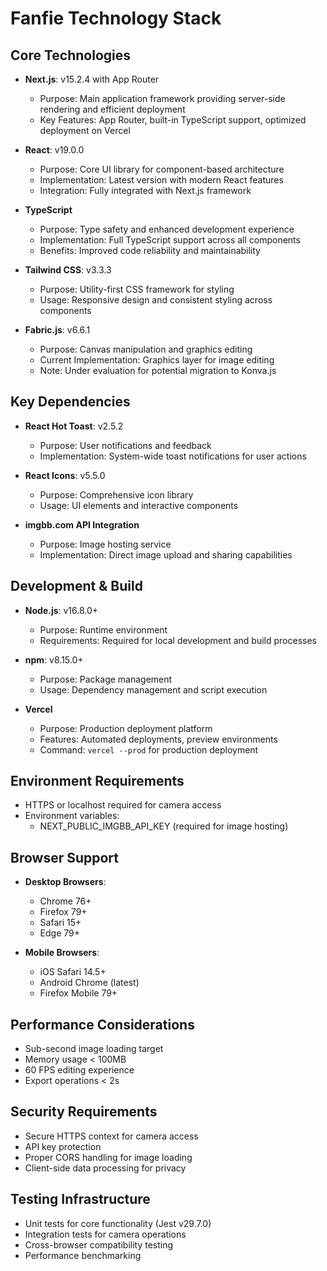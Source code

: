# Fanfie Technology Stack

## Core Technologies
- **Next.js**: v15.2.4 with App Router
  - Purpose: Main application framework providing server-side rendering and efficient deployment
  - Key Features: App Router, built-in TypeScript support, optimized deployment on Vercel

- **React**: v19.0.0
  - Purpose: Core UI library for component-based architecture
  - Implementation: Latest version with modern React features
  - Integration: Fully integrated with Next.js framework

- **TypeScript**
  - Purpose: Type safety and enhanced development experience
  - Implementation: Full TypeScript support across all components
  - Benefits: Improved code reliability and maintainability

- **Tailwind CSS**: v3.3.3
  - Purpose: Utility-first CSS framework for styling
  - Usage: Responsive design and consistent styling across components

- **Fabric.js**: v6.6.1
  - Purpose: Canvas manipulation and graphics editing
  - Current Implementation: Graphics layer for image editing
  - Note: Under evaluation for potential migration to Konva.js

## Key Dependencies
- **React Hot Toast**: v2.5.2
  - Purpose: User notifications and feedback
  - Implementation: System-wide toast notifications for user actions

- **React Icons**: v5.5.0
  - Purpose: Comprehensive icon library
  - Usage: UI elements and interactive components

- **imgbb.com API Integration**
  - Purpose: Image hosting service
  - Implementation: Direct image upload and sharing capabilities

## Development & Build
- **Node.js**: v16.8.0+
  - Purpose: Runtime environment
  - Requirements: Required for local development and build processes

- **npm**: v8.15.0+
  - Purpose: Package management
  - Usage: Dependency management and script execution

- **Vercel**
  - Purpose: Production deployment platform
  - Features: Automated deployments, preview environments
  - Command: `vercel --prod` for production deployment

## Environment Requirements
- HTTPS or localhost required for camera access
- Environment variables:
  - NEXT_PUBLIC_IMGBB_API_KEY (required for image hosting)

## Browser Support
- **Desktop Browsers**:
  - Chrome 76+
  - Firefox 79+
  - Safari 15+
  - Edge 79+

- **Mobile Browsers**:
  - iOS Safari 14.5+
  - Android Chrome (latest)
  - Firefox Mobile 79+

## Performance Considerations
- Sub-second image loading target
- Memory usage < 100MB
- 60 FPS editing experience
- Export operations < 2s

## Security Requirements
- Secure HTTPS context for camera access
- API key protection
- Proper CORS handling for image loading
- Client-side data processing for privacy

## Testing Infrastructure
- Unit tests for core functionality (Jest v29.7.0)
- Integration tests for camera operations
- Cross-browser compatibility testing
- Performance benchmarking
